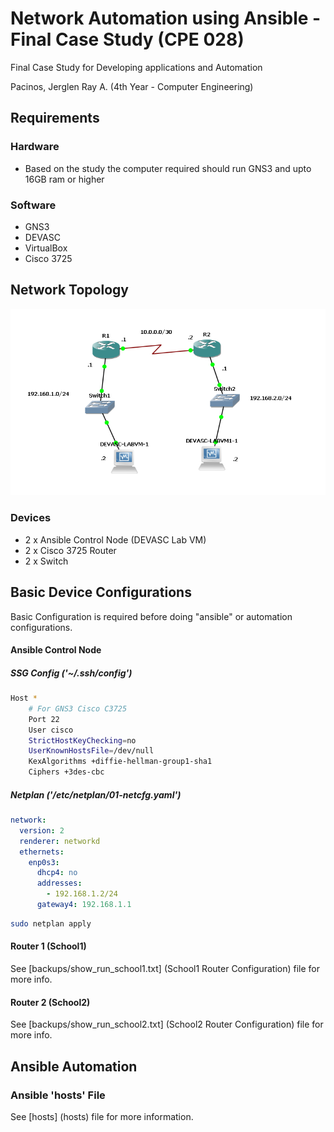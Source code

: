 # Network Automation using Ansible - Final Case Study (CPE 028)
Final Case Study for Developing applications and Automation

Pacinos, Jerglen Ray A. (4th Year - Computer Engineering)

## Requirements
### Hardware
* Based on the study the computer required should run GNS3 and upto 16GB ram or higher
### Software
* GNS3
* DEVASC
* VirtualBox
* Cisco 3725

## Network Topology
<img src="assets/Final - Topology.png">

### Devices
* 2 x Ansible Control Node (DEVASC Lab VM)
* 2 x Cisco 3725 Router
* 2 x Switch

## Basic Device Configurations
Basic Configuration is required before doing "ansible" or automation configurations.

#### Ansible Control Node
##### SSG Config ('~/.ssh/config')
```bash
Host *    
    # For GNS3 Cisco C3725
    Port 22
    User cisco
    StrictHostKeyChecking=no
    UserKnownHostsFile=/dev/null
    KexAlgorithms +diffie-hellman-group1-sha1
    Ciphers +3des-cbc
```
##### Netplan ('/etc/netplan/01-netcfg.yaml')
```yaml
network:
  version: 2
  renderer: networkd
  ethernets:
    enp0s3:
      dhcp4: no
      addresses:
        - 192.168.1.2/24
      gateway4: 192.168.1.1
```
```bash
sudo netplan apply
```
#### Router 1 (School1)
See [backups/show_run_school1.txt] (School1 Router Configuration) file for more info.
#### Router 2 (School2)
See [backups/show_run_school2.txt] (School2 Router Configuration) file for more info.
## Ansible Automation
### Ansible 'hosts' File
See [hosts] (hosts) file for more information.
